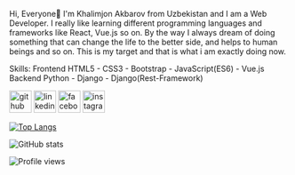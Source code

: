  Hi, Everyone👋
I'm Khalimjon Akbarov from Uzbekistan and I am a Web Developer. I really like learning different programming languages and frameworks like React, Vue.js so on.
By the way I always dream of doing something that can change the life to the better side, and helps to human beings and so on.
This is my target and that is what i am exactly doing now.

Skills: Frontend HTML5 - CSS3 - Bootstrap - JavaScript(ES6) - Vue.js  Backend Python - Django - Django(Rest-Framework)

[<img src='https://cdn.jsdelivr.net/npm/simple-icons@3.0.1/icons/github.svg' alt='github' height='40'>](https://github.com/Khalim021)  [<img src='https://cdn.jsdelivr.net/npm/simple-icons@3.0.1/icons/linkedin.svg' alt='linkedin' height='40'>](https://www.linkedin.com/in/https://www.linkedin.com/in/khalimjon-akbarov-b7b1a7202/)  [<img src='https://cdn.jsdelivr.net/npm/simple-icons@3.0.1/icons/facebook.svg' alt='facebook' height='40'>](https://www.facebook.com/https://www.facebook.com/halimjon.akbarov.3)  [<img src='https://cdn.jsdelivr.net/npm/simple-icons@3.0.1/icons/instagram.svg' alt='instagram' height='40'>](https://www.instagram.com/https://www.instagram.com/thekhalim_1//)  

[![Top Langs](https://github-readme-stats.vercel.app/api/top-langs/?username=Khalim021)](https://github.com/anuraghazra/github-readme-stats)

![GitHub stats](https://github-readme-stats.vercel.app/api?username=Khalim021&show_icons=true)  

![Profile views](https://gpvc.arturio.dev/Khalim021)  

